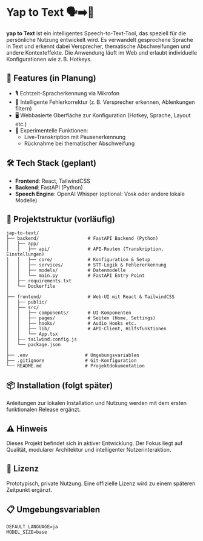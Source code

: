 # Yap to Text 🗣️➡️📄

**yap to Text** ist ein intelligentes Speech-to-Text-Tool, das speziell für die persönliche Nutzung entwickelt wird. Es verwandelt gesprochene Sprache in Text und erkennt dabei Versprecher, thematische Abschweifungen und andere Kontexteffekte. Die Anwendung läuft im Web und erlaubt individuelle Konfigurationen wie z. B. Hotkeys.

## 🚀 Features (in Planung)

- 🎙️ Echtzeit-Spracherkennung via Mikrofon
- 🧠 Intelligente Fehlerkorrektur (z. B. Versprecher erkennen, Ablenkungen filtern)
- 🖥️ Webbasierte Oberfläche zur Konfiguration (Hotkey, Sprache, Layout etc.)
- 🧪 Experimentelle Funktionen:
  - Live-Transkription mit Pausenerkennung
  - Rücknahme bei thematischer Abschweifung

## 🛠 Tech Stack (geplant)

- **Frontend**: React, TailwindCSS
- **Backend**: FastAPI (Python)
- **Speech Engine**: OpenAI Whisper (optional: Vosk oder andere lokale Modelle)

## 📁 Projektstruktur (vorläufig)

```
jap-to-text/
├── backend/                  # FastAPI Backend (Python)
│   ├── app/
│   │   ├── api/              # API-Routen (Transkription, Einstellungen)
│   │   ├── core/             # Konfiguration & Setup
│   │   ├── services/         # STT-Logik & Fehlererkennung
│   │   ├── models/           # Datenmodelle
│   │   └── main.py           # FastAPI Entry Point
│   ├── requirements.txt
│   └── Dockerfile
│
├── frontend/                 # Web-UI mit React & TailwindCSS
│   ├── public/
│   ├── src/
│   │   ├── components/       # UI-Komponenten
│   │   ├── pages/            # Seiten (Home, Settings)
│   │   ├── hooks/            # Audio Hooks etc.
│   │   ├── lib/              # API-Client, Hilfsfunktionen
│   │   └── App.tsx
│   ├── tailwind.config.js
│   └── package.json
│
├── .env                     # Umgebungsvariablen
├── .gitignore               # Git-Konfiguration
└── README.md                # Projektdokumentation
```

## 📦 Installation (folgt später)

Anleitungen zur lokalen Installation und Nutzung werden mit dem ersten funktionalen Release ergänzt.

## ⚠️ Hinweis

Dieses Projekt befindet sich in aktiver Entwicklung. Der Fokus liegt auf Qualität, modularer Architektur und intelligenter Nutzerinteraktion.

## 📃 Lizenz

Prototypisch, private Nutzung. Eine offizielle Lizenz wird zu einem späteren Zeitpunkt ergänzt.

## 📋 Umgebungsvariablen

```env
DEFAULT_LANGUAGE=ja
MODEL_SIZE=base
```
